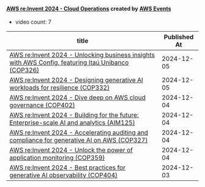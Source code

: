 

#### [AWS re:Invent 2024 - Cloud Operations](https://www.youtube.com/playlist?list=PL2yQDdvlhXf_Tf2RdMc_CG73PdGVIV2uZ) created by [AWS Events](https://www.youtube.com/channel/UCdoadna9HFHsxXWhafhNvKw)

* video count: 7 

| title                                                                                                                                             | Published At |
| ------------------------------------------------------------------------------------------------------------------------------------------------- | ------------ |
| [AWS re:Invent 2024 - Unlocking business insights with AWS Config, featuring Itaú Unibanco (COP326)](https://www.youtube.com/watch?v=FsrJPaKE4ro) | 2024-12-05   |
| [AWS re:Invent 2024 - Designing generative AI workloads for resilience (COP332)](https://www.youtube.com/watch?v=zLIWQBxeO8o)                     | 2024-12-05   |
| [AWS re:Invent 2024 - Dive deep on AWS cloud governance (COP402)](https://www.youtube.com/watch?v=FQp8_N913vI)                                    | 2024-12-04   |
| [AWS re:Invent 2024 - Building for the future: Enterprise-scale AI and analytics (AIM125)](https://www.youtube.com/watch?v=ZcjRk-nykF0)           | 2024-12-04   |
| [AWS re:Invent 2024 - Accelerating auditing and compliance for generative AI on AWS (COP327)](https://www.youtube.com/watch?v=2889SZ7_5IE)        | 2024-12-04   |
| [AWS re:Invent 2024 - Unlock the power of application monitoring (COP359)](https://www.youtube.com/watch?v=rja_3TTD1VA)                           | 2024-12-04   |
| [AWS re:Invent 2024 - Best practices for generative AI observability (COP404)](https://www.youtube.com/watch?v=sRjm6HS6yYU)                       | 2024-12-03   |